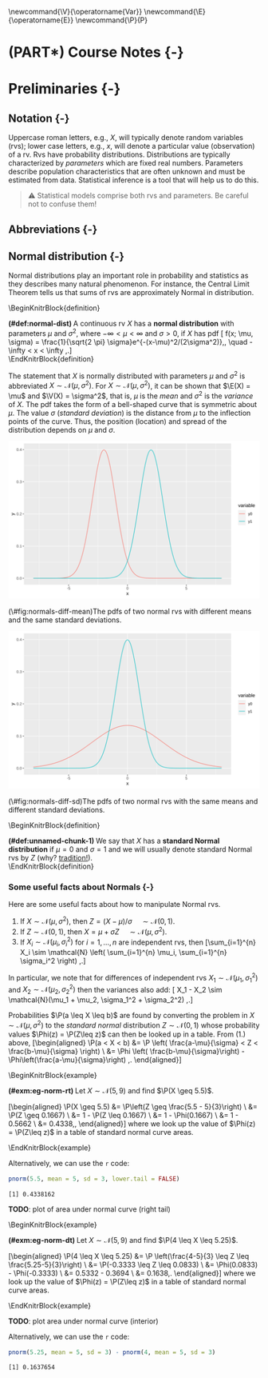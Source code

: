

\newcommand{\V}{\operatorname{Var}}
\newcommand{\E}{\operatorname{E}}
\newcommand{\P}{P}

# (PART\*) Course Notes {-}

# Preliminaries {-}

## Notation {-}

Uppercase roman letters, e.g., $X$, will typically denote random variables (rvs); lower case letters, e.g., $x$, will denote a particular value (observation) of a rv. Rvs have probability distributions. Distributions are typically characterized by *parameters* which are fixed real numbers. Parameters describe population characteristics that are often unknown and must be estimated from data. Statistical inference is a tool that will help us to do this.

> ⚠️  Statistical models comprise both rvs and parameters. Be careful not to confuse them! 

## Abbreviations {-}

<!--html_preserve--><div id="htmlwidget-ab1d379597626d31e815" style="width:100%;height:auto;" class="datatables html-widget"></div>
<script type="application/json" data-for="htmlwidget-ab1d379597626d31e815">{"x":{"filter":"none","caption":"<caption>Collection of abbreviations that are used in these notes.<\/caption>","autoHideNavigation":true,"data":[["pdf","cdf","rv","iid"],["probability density function","cumulative distribution function","random variable","independent and identically distributed"]],"container":"<table class=\"display\">\n  <thead>\n    <tr>\n      <th>Abbreviation<\/th>\n      <th>Expanded<\/th>\n    <\/tr>\n  <\/thead>\n<\/table>","options":{"pageLength":5,"scrollX":true,"order":[],"autoWidth":false,"orderClasses":false,"lengthMenu":[5,10,25,50,100]}},"evals":[],"jsHooks":[]}</script><!--/html_preserve-->

## Normal distribution {-}

Normal distributions play an important role in probability and statistics as they describes many natural phenomenon. For instance, the Central Limit Theorem tells us that sums of rvs are approximately Normal in distribution. 

\BeginKnitrBlock{definition}<div class="definition"><span class="definition" id="def:normal-dist"><strong>(\#def:normal-dist) </strong></span>A continuous rv $X$ has a **normal distribution** with parameters $\mu$ and $\sigma^2$, where $-\infty < \mu < \infty$ and $\sigma > 0$, if $X$ has pdf
\[ f(x; \mu, \sigma) = \frac{1}{\sqrt{2 \pi} \sigma}e^{-(x-\mu)^2/(2\sigma^2)}\,, 
\quad -\infty < x < \infty \,.\]</div>\EndKnitrBlock{definition}

The statement that $X$ is normally distributed with parameters $\mu$ and $\sigma^2$ is abbreviated $X \sim \mathcal{N}(\mu, \sigma^2)$. For $X\sim \mathcal{N}(\mu,\sigma^2)$, it can be shown that $\E(X) = \mu$ and $\V(X) = \sigma^2$, that is, $\mu$ is the *mean* and $\sigma^2$ is the *variance* of $X$. The pdf takes the form of a bell-shaped curve that is symmetric about $\mu$. The value $\sigma$ (*standard deviation*) is the distance from $\mu$ to the inflection points of the curve. Thus, the position (location) and spread of the distribution depends on $\mu$ and $\sigma$.

<div class="figure">
<img src="00-prelim_files/figure-html/normals-diff-mean-1.svg" alt="The pdfs of two normal rvs with different means and the same standard deviations." width="768" />
<p class="caption">(\#fig:normals-diff-mean)The pdfs of two normal rvs with different means and the same standard deviations.</p>
</div>

<div class="figure">
<img src="00-prelim_files/figure-html/normals-diff-sd-1.svg" alt="The pdfs of two normal rvs with the same means and different standard deviations." width="768" />
<p class="caption">(\#fig:normals-diff-sd)The pdfs of two normal rvs with the same means and different standard deviations.</p>
</div>

\BeginKnitrBlock{definition}<div class="definition"><span class="definition" id="def:unnamed-chunk-1"><strong>(\#def:unnamed-chunk-1) </strong></span>We say that $X$ has a **standard Normal distribution** if $\mu=0$ and $\sigma = 1$ and we will usually denote standard Normal rvs by $Z$ (why? [tradition!](https://www.youtube.com/watch?v=gRdfX7ut8gw)).</div>\EndKnitrBlock{definition}

### Some useful facts about Normals {-}

Here are some useful facts about how to manipulate Normal rvs.

1. If $X \sim \mathcal{N}(\mu, \sigma^2),$ then $Z = (X - \mu) / \sigma \quad \sim \mathcal{N}(0,1).$ 
2. If $Z \sim \mathcal{N}(0, 1),$ then $X = \mu + \sigma Z \quad \sim \mathcal{N}(\mu, \sigma^2).$ 
3. If $X_i \sim \mathcal{N}(\mu_i, \sigma_i^2)$ for $i = 1, \dots, n$ are independent rvs, then 
\[\sum_{i=1}^{n} X_i \sim \mathcal{N} \left( \sum_{i=1}^{n} \mu_i, \sum_{i=1}^{n} \sigma_i^2 \right) \,.\]

In particular, we note that for differences of independent rvs $X_1 \sim \mathcal{N}(\mu_1, \sigma_1^2)$ and $X_2 \sim \mathcal{N}(\mu_2, \sigma_2^2)$ then the variances also add:
\[ X_1 - X_2 \sim \mathcal{N}(\mu_1 + \mu_2, \sigma_1^2 + \sigma_2^2) \,.\]

Probabilities $\P(a \leq X \leq b)$ are found by converting the problem in $X \sim \mathcal{N}(\mu, \sigma^2)$ to the *standard normal* distribution $Z \sim \mathcal{N}(0, 1)$ whose probability values $\Phi(z) = \P(Z\leq z)$ can then be looked up in a table. From (1.) above, 
\[\begin{aligned}
   \P(a < X < b) &= \P \left( \frac{a-\mu}{\sigma} < Z < \frac{b-\mu}{\sigma} \right) \\ 
    &= \Phi \left( \frac{b-\mu}{\sigma}\right) - \Phi\left(\frac{a-\mu}{\sigma}\right) \,.
   \end{aligned}\]

\BeginKnitrBlock{example}<div class="example"><span class="example" id="exm:eg-norm-rt"><strong>(\#exm:eg-norm-rt) </strong></span>Let $X \sim \mathcal{N}(5, 9)$ and find $\P(X \geq 5.5)$. 

\[\begin{aligned}
   \P(X \geq 5.5) &= \P\left(Z \geq \frac{5.5 - 5}{3}\right) \\
    &= \P(Z \geq 0.1667) \\
    &= 1 - \P(Z \leq 0.1667) \\
    &= 1 - \Phi(0.1667) \\
    &= 1 - 0.5662 \\
    &= 0.4338\,,
    \end{aligned}\]
where we look up the value of $\Phi(z) = \P(Z\leq z)$ in a table of standard normal curve areas.</div>\EndKnitrBlock{example}

Alternatively, we can use the `r` code:

```r
pnorm(5.5, mean = 5, sd = 3, lower.tail = FALSE) 
```

```
[1] 0.4338162
```
**TODO**: plot of area under normal curve (right tail)




\BeginKnitrBlock{example}<div class="example"><span class="example" id="exm:eg-norm-dt"><strong>(\#exm:eg-norm-dt) </strong></span>Let $X \sim \mathcal{N}(5, 9)$ and find $\P(4 \leq X \leq 5.25)$. 

\[\begin{aligned}
   \P(4 \leq X \leq 5.25) &= \P \left(\frac{4-5}{3} \leq Z \leq \frac{5.25-5}{3}\right) \\
   &= \P(-0.3333 \leq Z \leq 0.0833) \\
   &= \Phi(0.0833) - \Phi(-0.3333) \\
   &= 0.5332 - 0.3694 \\
   &= 0.1638\,.
  \end{aligned}\]
where we look up the value of $\Phi(z) = \P(Z\leq z)$ in a table of standard normal curve areas. </div>\EndKnitrBlock{example}

**TODO**: plot area under normal curve (interior)

Alternatively, we can use the `r` code:

```r
pnorm(5.25, mean = 5, sd = 3) - pnorm(4, mean = 5, sd = 3)
```

```
[1] 0.1637654
```
